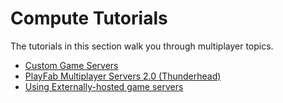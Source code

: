 # Compute Tutorials

The tutorials in this section walk you through multiplayer topics.

- [Custom Game Servers](custom-game-servers.md)
- [PlayFab Multiplayer Servers 2.0 (Thunderhead)](thunderhead.md)
- [Using Externally-hosted game servers](using-externally-hosted-games-servers-with-playfab.md)